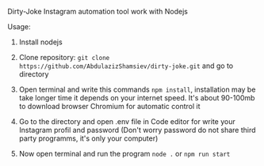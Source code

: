 Dirty-Joke
Instagram automation tool work with Nodejs

Usage:

1. Install <a name="nodejs.org"> nodejs </a>


2. Clone repository: `git clone https://github.com/AbdulazizShamsiev/dirty-joke.git` and go to directory


3. Open terminal and write this commands `npm install`, installation may be take longer time it depends on your internet speed. It's about 90-100mb to download browser <a name='https://www.chromium.org/getting-involved/download-chromium/'>Chromium </a> for automatic control it

4. Go to the directory and open .env file in Code editor for write your Instagram profil and password
(Don't worry password do not share third party programms, it's only your computer)

5. Now open terminal and run the program ```node .``` or `npm run start`

